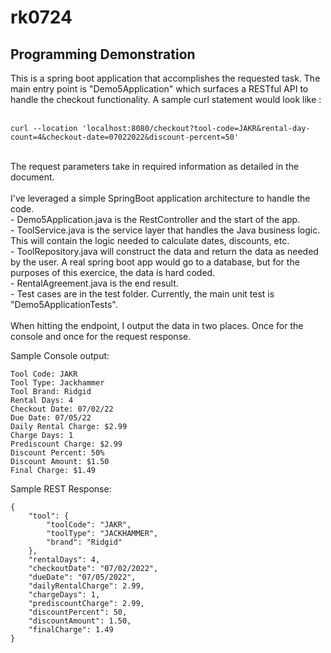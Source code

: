 # rk0724

## Programming Demonstration

This is a spring boot application that accomplishes the requested task. The 
main entry point is "Demo5Application" which surfaces a RESTful API to handle 
the checkout functionality. A sample curl statement would look like : <BR>
<BR>
```
curl --location 'localhost:8080/checkout?tool-code=JAKR&rental-day-count=4&checkout-date=07022022&discount-percent=50'
```
<BR>
The request parameters take in required information as detailed in the document.<BR>
<BR>
I've leveraged a simple SpringBoot application architecture to handle the code. <BR>
- Demo5Application.java is the RestController and the start of the app.<BR>
- ToolService.java is the service layer that handles the Java business logic. This will contain the logic needed to calculate dates, discounts, etc.<BR>
- ToolRepository.java will construct the data and return the data as needed by the user. A real spring boot app would go to a database, but for the purposes of this exercice, the data is hard coded.<BR>
- RentalAgreement.java is the end result. <BR>
- Test cases are in the test folder. Currently, the main unit test is "Demo5ApplicationTests".
<BR><BR>
When hitting the endpoint, I output the data in two places. Once for the console and once for the request response.

Sample Console output:
```
Tool Code: JAKR
Tool Type: Jackhammer
Tool Brand: Ridgid
Rental Days: 4
Checkout Date: 07/02/22
Due Date: 07/05/22
Daily Rental Charge: $2.99
Charge Days: 1
Prediscount Charge: $2.99
Discount Percent: 50%
Discount Amount: $1.50
Final Charge: $1.49
```

Sample REST Response:<BR>
```
{
    "tool": {
        "toolCode": "JAKR",
        "toolType": "JACKHAMMER",
        "brand": "Ridgid"
    },
    "rentalDays": 4,
    "checkoutDate": "07/02/2022",
    "dueDate": "07/05/2022",
    "dailyRentalCharge": 2.99,
    "chargeDays": 1,
    "prediscountCharge": 2.99,
    "discountPercent": 50,
    "discountAmount": 1.50,
    "finalCharge": 1.49
}
```

